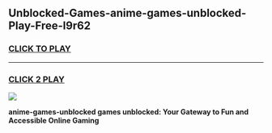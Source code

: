 
## Unblocked-Games-anime-games-unblocked-Play-Free-l9r62
<h3>
<a href="https://premium76.site?title=anime-games-unblocked&ref=09A">CLICK TO PLAY</a></h3>
<hr>

<h3>
<a href="https://premium76.site?title=anime-games-unblocked&ref=09A">CLICK 2 PLAY</a>
  
</h3>

<a href="https://premium76.site?title=anime-games-unblocked&ref=09A"><img src="https://clearcache.store/games.png"></a>


**anime-games-unblocked games unblocked: Your Gateway to Fun and Accessible Online Gaming**
